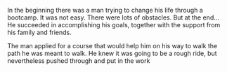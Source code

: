 In the beginning there was a man trying to change his life through a bootcamp.
It was not easy. There were lots of obstacles. 
But at the end...
He succeeded in accomplishing his goals, together with the support from his family and friends.

The man applied for a course that would help him on his way to walk the path he was meant to walk. He knew it was going to be a rough ride, but nevertheless pushed through and put in the work
